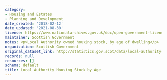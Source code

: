 ```yaml
---
category:
- Housing and Estates
- Planning and Development
date_created: '2018-02-12'
date_updated: '2021-08-30'
license: https://www.nationalarchives.gov.uk/doc/open-government-licence/version/3/
maintainer: Scottish Government
notes: <p>Local Authority owned housing stock, by age of dwelling</p>
organization: Scottish Government
original_dataset_link: http://statistics.gov.scot/data/local-authority-housing-stock-by-age
records: null
resources: []
schema: default
title: Local Authority Housing Stock by Age
---
```

